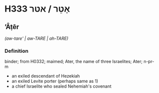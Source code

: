 # H333 אָטֵר / אטר

## ʼÂṭêr

_(aw-tare' | aw-TARE | ah-TARE)_

### Definition

binder; from H0332; maimed; Ater, the name of three Israelites; Ater; n-pr-m

- an exiled descendant of Hezekiah
- an exiled Levite porter (perhaps same as 1)
- a chief Israelite who sealed Nehemiah's covenant
